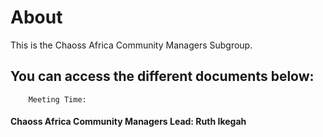 # About
This is the Chaoss Africa Community Managers Subgroup. 
## You can access the different documents below:
		Meeting Time: 
#### Chaoss Africa Community Managers Lead: **Ruth Ikegah**
